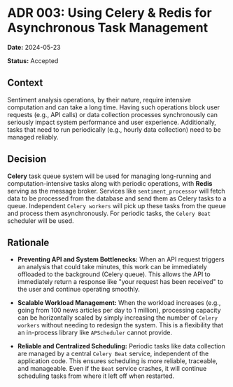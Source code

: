 # ADR 003: Using Celery & Redis for Asynchronous Task Management

**Date:** 2024-05-23

**Status:** Accepted

## Context

Sentiment analysis operations, by their nature, require intensive computation and can take a long time. Having such operations block user requests (e.g., API calls) or data collection processes synchronously can seriously impact system performance and user experience. Additionally, tasks that need to run periodically (e.g., hourly data collection) need to be managed reliably.

## Decision

**Celery** task queue system will be used for managing long-running and computation-intensive tasks along with periodic operations, with **Redis** serving as the message broker. Services like `sentiment_processor` will fetch data to be processed from the database and send them as Celery tasks to a queue. Independent `Celery workers` will pick up these tasks from the queue and process them asynchronously. For periodic tasks, the `Celery Beat` scheduler will be used.

## Rationale

- **Preventing API and System Bottlenecks:** When an API request triggers an analysis that could take minutes, this work can be immediately offloaded to the background (Celery queue). This allows the API to immediately return a response like "your request has been received" to the user and continue operating smoothly.

- **Scalable Workload Management:** When the workload increases (e.g., going from 100 news articles per day to 1 million), processing capacity can be horizontally scaled by simply increasing the number of `Celery workers` without needing to redesign the system. This is a flexibility that an in-process library like `APScheduler` cannot provide.

- **Reliable and Centralized Scheduling:** Periodic tasks like data collection are managed by a central `Celery Beat` service, independent of the application code. This ensures scheduling is more reliable, traceable, and manageable. Even if the `Beat` service crashes, it will continue scheduling tasks from where it left off when restarted.
